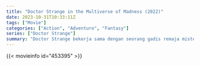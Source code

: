 ```yaml
---
title: "Doctor Strange in the Multiverse of Madness (2022)"
date: 2023-10-31T10:33:11Z
tags: ["Movie"]
categories: ["Action", "Adventure", "Fantasy"]
series: ["Doctor Strange"]
summary: "Doctor Strange bekerja sama dengan seorang gadis remaja misterius dari mimpinya yang dapat melakukan perjalanan melintasi multiverse, untuk melawan berbagai ancaman, termasuk versi dirinya dari alam semesta lain, yang mengancam akan memusnahkan jutaan..."
---
```


<mux-player stream-type="on-demand"
src="https://kp3d-my.sharepoint.com/personal/ryoo_kp3d_onmicrosoft_com/_layouts/15/download.aspx?share=EY8FanbUAxdOtdof1ES-T5wBF6Y82iIZk_9FMuH1bfbW3g" prefer-playback="mse" controls>

</mux-player>


{{< movieinfo id="453395" >}}

<script src="https://cdn.jsdelivr.net/npm/@mux/mux-player"></script>

 <script type="application/ld+json ">
{
"@context": "https://schema.org/",
"@type": "VideoObject",
"name": "Doctor Strange in the Multiverse of Madness (2022)",
"contentUrl": "https://stream.mux.com/PhDK01WPLrMr2600HLEebnpDxS2na6txnGVQ01EWDt7jn8.m3u8",
"thumbnailUrl": "https://www.themoviedb.org/t/p/original/gtGUvavuQoc7YKuS1QYXEEeiNXQ.jpg?width=314&fit_mode=preserve&time=25",
"uploadDate": "2023-10-31T10:33:11Z",
}

</script>